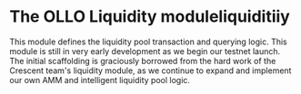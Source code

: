 # The OLLO Liquidity moduleliquiditiiy

This module defines the liquidity pool transaction and querying logic. This module is still in very early development as we begin our testnet launch. The initial scaffolding is graciously borrowed from the hard work of the Crescent team's liquidity module, as we continue to expand and implement our own AMM and intelligent liquidity pool logic.